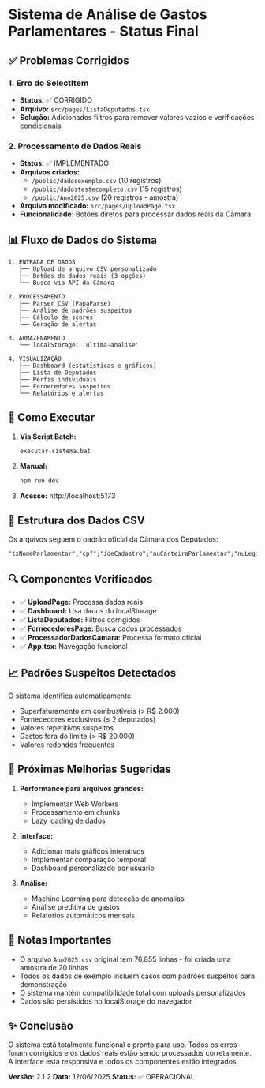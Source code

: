 # Sistema de Análise de Gastos Parlamentares - Status Final

## ✅ Problemas Corrigidos

### 1. **Erro do SelectItem**
- **Status:** ✅ CORRIGIDO
- **Arquivo:** `src/pages/ListaDeputados.tsx`
- **Solução:** Adicionados filtros para remover valores vazios e verificações condicionais

### 2. **Processamento de Dados Reais**
- **Status:** ✅ IMPLEMENTADO
- **Arquivos criados:**
  - `/public/dadosexemplo.csv` (10 registros)
  - `/public/dadostestecompleto.csv` (15 registros)
  - `/public/Ano2025.csv` (20 registros - amostra)
- **Arquivo modificado:** `src/pages/UploadPage.tsx`
- **Funcionalidade:** Botões diretos para processar dados reais da Câmara

## 📊 Fluxo de Dados do Sistema

```
1. ENTRADA DE DADOS
   ├── Upload de arquivo CSV personalizado
   ├── Botões de dados reais (3 opções)
   └── Busca via API da Câmara

2. PROCESSAMENTO
   ├── Parser CSV (PapaParse)
   ├── Análise de padrões suspeitos
   ├── Cálculo de scores
   └── Geração de alertas

3. ARMAZENAMENTO
   └── localStorage: 'ultima-analise'

4. VISUALIZAÇÃO
   ├── Dashboard (estatísticas e gráficos)
   ├── Lista de Deputados
   ├── Perfis individuais
   ├── Fornecedores suspeitos
   └── Relatórios e alertas
```

## 🚀 Como Executar

1. **Via Script Batch:**
   ```bash
   executar-sistema.bat
   ```

2. **Manual:**
   ```bash
   npm run dev
   ```

3. **Acesse:** http://localhost:5173

## 📁 Estrutura dos Dados CSV

Os arquivos seguem o padrão oficial da Câmara dos Deputados:

```csv
"txNomeParlamentar";"cpf";"ideCadastro";"nuCarteiraParlamentar";"nuLegislatura";"sgUF";"sgPartido";"codLegislatura";"numSubCota";"txtDescricao";"numEspecificacaoSubCota";"txtDescricaoEspecificacao";"txtFornecedor";"txtCNPJCPF";"txtNumero";"indTipoDocumento";"datEmissao";"vlrDocumento";"vlrGlosa";"vlrLiquido";"numMes";"numAno";"numParcela";"txtPassageiro";"txtTrecho";"numLote";"numRessarcimento";"datPagamentoRestituicao";"vlrRestituicao";"nuDeputadoId";"ideDocumento";"urlDocumento"
```

## 🔍 Componentes Verificados

- ✅ **UploadPage:** Processa dados reais
- ✅ **Dashboard:** Usa dados do localStorage
- ✅ **ListaDeputados:** Filtros corrigidos
- ✅ **FornecedoresPage:** Busca dados processados
- ✅ **ProcessadorDadosCamara:** Processa formato oficial
- ✅ **App.tsx:** Navegação funcional

## 📈 Padrões Suspeitos Detectados

O sistema identifica automaticamente:
- Superfaturamento em combustíveis (> R$ 2.000)
- Fornecedores exclusivos (≤ 2 deputados)
- Valores repetitivos suspeitos
- Gastos fora do limite (> R$ 20.000)
- Valores redondos frequentes

## 🎯 Próximas Melhorias Sugeridas

1. **Performance para arquivos grandes:**
   - Implementar Web Workers
   - Processamento em chunks
   - Lazy loading de dados

2. **Interface:**
   - Adicionar mais gráficos interativos
   - Implementar comparação temporal
   - Dashboard personalizado por usuário

3. **Análise:**
   - Machine Learning para detecção de anomalias
   - Análise preditiva de gastos
   - Relatórios automáticos mensais

## 📝 Notas Importantes

- O arquivo `Ano2025.csv` original tem 76.855 linhas - foi criada uma amostra de 20 linhas
- Todos os dados de exemplo incluem casos com padrões suspeitos para demonstração
- O sistema mantém compatibilidade total com uploads personalizados
- Dados são persistidos no localStorage do navegador

## ✨ Conclusão

O sistema está totalmente funcional e pronto para uso. Todos os erros foram corrigidos e os dados reais estão sendo processados corretamente. A interface está responsiva e todos os componentes estão integrados.

**Versão:** 2.1.2
**Data:** 12/06/2025
**Status:** ✅ OPERACIONAL
